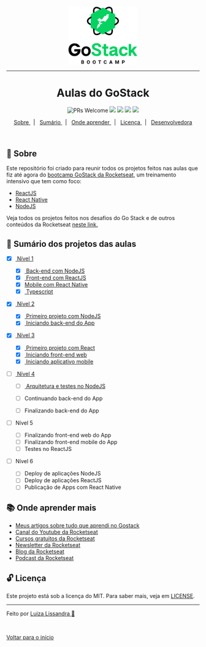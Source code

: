  <div align="center" id="top">
  <p align="center">
  	<img heigth="180px" width="180px" src="https://github.com/LissandraRodrigues/conceitos-nodejs/blob/master/go-stack.png" />
  </p>
</div>

 <hr/>

<h1 align="center"> Aulas do GoStack </h1>

<p align="center">
   <img src="https://img.shields.io/badge/progress-50%25-brightgreen.svg" alt="PRs Welcome">
   <img src = "https://img.shields.io/github/issues/LissandraRodrigues/aulas-go-stack" />
   <img src = "https://img.shields.io/github/forks/LissandraRodrigues/aulas-go-stack" />
   <img src = "https://img.shields.io/github/stars/LissandraRodrigues/aulas-go-stack" />
   <img src = "https://camo.githubusercontent.com/ceb264b271ea36fdd2755c5ce616adcd4e5ea503de3a8b5aa0770a71c89cfabd/68747470733a2f2f696d672e736869656c64732e696f2f6769746875622f6c6963656e73652f6c756b656d6f72616c65732f726f636b657473686f65732d72656163742d6e61746976652e737667" />
	
</p>	

<p align="center">
  <a href="#dart-sobre"> Sobre </a> &#xa0; | &#xa0; 
  <a href="#page_with_curl-sumário-dos-projetos-das-aulas"> Sumário </a> &#xa0; | &#xa0; 
  <a href="#books-onde-aprender-mais"> Onde aprender </a> &#xa0; | &#xa0;
  <a href="#unlock-licença"> Licença </a> &#xa0; | &#xa0;
  <a href="https://www.linkedin.com/in/luiza-lissandra/" target="_blank"> Desenvolvedora </a>
</p>

<br>

## :dart: Sobre ##

Este repositório foi criado para reunir todos os projetos feitos nas aulas que fiz até agora do <a href='https://rocketseat.com.br/gostack'> bootcamp GoStack da Rocketseat</a>, um treinamento intensivo que tem como foco: 

- [ReactJS](https://pt-br.reactjs.org/)
- [React Native](https://reactnative.dev/)
- [NodeJS](https://nodejs.org/pt-br/) 

Veja todos os projetos feitos nos desafios do Go Stack e de outros conteúdos da Rocketseat <a href='https://github.com/LissandraRodrigues/go-stack'> neste link. </a>

## :page_with_curl: Sumário dos projetos das aulas ##

- [x] <a href='https://github.com/LissandraRodrigues/aulas-go-stack/tree/main/nivel-01'> Nível 1 </a>

	- [x] <a href='https://github.com/LissandraRodrigues/aulas-go-stack/tree/main/nivel-01/backend'> Back-end com NodeJS </a>
	- [X] <a href='https://github.com/LissandraRodrigues/aulas-go-stack/tree/main/nivel-01/frontend'> Front-end com ReactJS </a>
	- [x] <a href='https://github.com/LissandraRodrigues/aulas-go-stack/tree/main/nivel-01/mobile'>Mobile com React Native </a>
	- [x] <a href='https://github.com/LissandraRodrigues/aulas-go-stack/tree/main/nivel-01/typescript'> Typescript </a>

- [x] <a href='https://github.com/LissandraRodrigues/aulas-go-stack/tree/main/nivel-02/'> Nível 2 </a>

	- [x] <a href='https://github.com/LissandraRodrigues/aulas-go-stack/tree/main/nivel-02/projeto-node'> Primeiro projeto com NodeJS </a>
	- [x] <a href='https://github.com/LissandraRodrigues/aulas-go-stack/tree/main/nivel-02/iniciando-back-end'> Iniciando back-end do App </a> 
	
- [x] <a href='https://github.com/LissandraRodrigues/aulas-go-stack/tree/main/nivel-03/'> Nível 3 </a>

	- [x] <a href='https://github.com/LissandraRodrigues/aulas-go-stack/tree/main/nivel-03/primeiro-projeto-react'> Primeiro projeto com React </a>
	- [x] <a href='https://github.com/LissandraRodrigues/aulas-go-stack/tree/main/nivel-03/iniciando-front-end-web'> Iniciando front-end web </a>
	- [x] <a href='https://github.com/LissandraRodrigues/aulas-go-stack/tree/main/nivel-03/appgobarber'> Iniciando aplicativo mobile </a>
	
- [ ] <a href="https://github.com/LissandraRodrigues/aulas-go-stack/tree/main/nivel-04/"> Nível 4 </a>

	- [ ] <a href="https://github.com/LissandraRodrigues/aulas-go-stack/tree/main/nivel-04/iniciando-back-end"> Arquitetura e testes no NodeJS </a>
	
	- [ ] Continuando back-end do App
	
	- [ ] Finalizando back-end do App 
	
- [ ] Nível 5 

	- [ ] Finalizando front-end web do App
	- [ ] Finalizando front-end mobile do App
	- [ ] Testes no ReactJS

- [ ] Nível 6

	- [ ] Deploy de aplicações NodeJS
	- [ ] Deploy de aplicações ReactJS
	- [ ] Publicação de Apps com React Native
	
## :books: Onde aprender mais ##

- <a href='https://www.notion.so/Go-Stack-14-0dd11467d0d140c4bf2e9bef09ea9fac'> Meus artigos sobre tudo que aprendi no Gostack </a>
- <a href='https://www.youtube.com/c/RocketSeat/featured'> Canal do Youtube da Rocketseat </a>
- <a href='https://rocketseat.com.br/starter'> Cursos gratuitos da Rocketseat </a>
- <a href='https://www.notion.so/dev-letter-e59ace6284a044b88fc5a9945ae326de'> Newsletter da Rocketseat </a>
- <a href='https://blog.rocketseat.com.br/'> Blog da Rocketseat </a>
- <a href='https://open.spotify.com/show/3TNsKUGlP9YbV1pgy3ACrW'> Podcast da Rocketseat </a>

## :unlock: Licença ##

Este projeto está sob a licença do MIT. Para saber mais, veja em [LICENSE](LICENSE).

<hr/>

Feito por <a href="https://www.linkedin.com/in/luiza-lissandra/" target="_blank"> Luiza Lissandra :rocket: </a>

&#xa0;

<a href="#top"> Voltar para o início </a>
